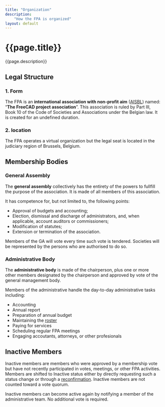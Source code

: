 ```yaml
---
title: "Organization"
description:
    "How the FPA is organized"
layout: default
---
```


# {{page.title}}

{{page.description}}

## Legal Structure


### 1. Form

The FPA is an **international association with non-profit aim**  ([AISBL](../corporate/aisbl_guide.md)) named: “**The FreeCAD project association**”. This association is ruled by Part III, Book 10 of the Code of Societies and Associations under the Belgian law. It is created for an undefined duration.

### 2. location

The FPA operates a virtual organization but the legal seat is located in the judiciary region of Brussels, Belgium.

## Membership Bodies

### General Assembly

The **general assembly** collectively has the entirety of the powers to fullfill the purpose of the association. It is made of all members of this association.

It has competence for, but not limited to, the following points:

* Approval of budgets and accounting;
* Election, dismissal and discharge of administrators, and, when applicable, account auditors or commissioners;
* Modification of statutes;
* Extension or termination of the association.

Members of the GA will vote every time such vote is tendered. Societies will be represented by the persons who are authorised to do so.

### Administrative Body

The **administrative body** is made of the chairperson, plus one or more other members designated by the chairperson and approved by vote of the general management body.

Members of the administrative handle the day-to-day administrative tasks including:

- Accounting
- Annual report
- Preparation of annual budget
- Maintaining the [roster](../people/roster.md)
- Paying for services
- Scheduling regular FPA meetings
- Engaging accoutants, attorneys, or other profesionals

## Inactive Members

Inactive members are members who were approved by a membership vote but have not recently participated in votes, meetings, or other FPA activities. Members are shifted to Inactive status either by directly requesting such a status change or through a [reconfirmation](../process/reconfirmation.md). Inactive members are not counted toward a vote quorum.

Inactive members can become active again by notifying a member of the administrative team. No additional vote is required.
